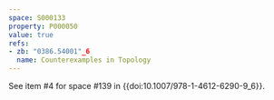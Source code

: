 ```yaml
---
space: S000133
property: P000050
value: true
refs:
- zb: "0386.54001"_6
  name: Counterexamples in Topology
---
```


See item #4 for space #139 in {{doi:10.1007/978-1-4612-6290-9_6}}.
